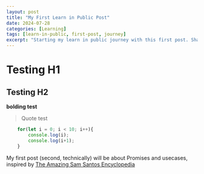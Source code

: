 ```yaml
---
layout: post
title: "My First Learn in Public Post"
date: 2024-07-28
categories: [Learning]
tags: [learn-in-public, first-post, journey]
excerpt: "Starting my learn in public journey with this first post. Sharing my experiences, challenges, and growth in development."
---
```



# Testing H1

## Testing H2

**bolding test**

> Quote test

```js
    for(let i = 0; i < 10; i++){
        console.log(i);
        console.log(i+1);
    }
```

My first post (second, technically) will be about Promises and usecases, inspired by [The Amazing Sam Santos Encyclopedia](https://github.com/samsantosb/How-to-Promises)